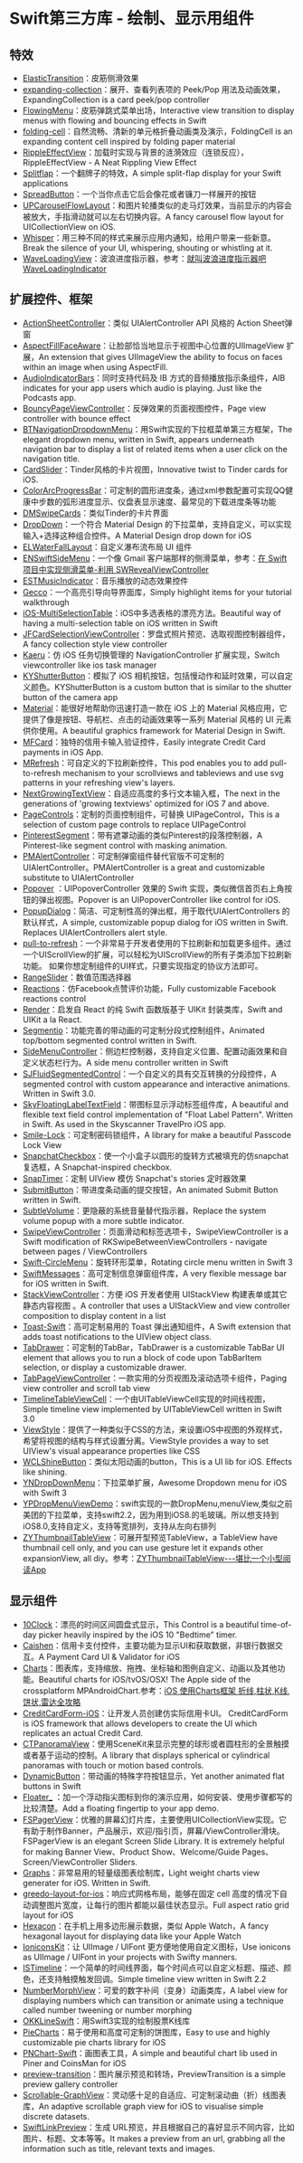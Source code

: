 # Swift第三方库 - 绘制、显示用组件
## 特效
- [ElasticTransition][1]：皮筋侧滑效果
- [expanding-collection][2]：展开、查看列表项的 Peek/Pop 用法及动画效果，ExpandingCollection is a card peek/pop controller
- [FlowingMenu][3]：皮筋弹跳式菜单出场，Interactive view transition to display menus with flowing and bouncing effects in Swift
- [folding-cell][4]：自然流畅、清新的单元格折叠动画类及演示，FoldingCell is an expanding content cell inspired by folding paper material
- [RippleEffectView][5]：加载时实现与背景的涟漪效应（连锁反应），RippleEffectView - A Neat Rippling View Effect
- [Splitflap][6]：一个翻牌子的特效，A simple split-flap display for your Swift applications 
- [SpreadButton][7]：一个当你点击它后会像花或者镰刀一样展开的按钮
- [UPCarouselFlowLayout][8]：和图片轮播类似的走马灯效果，当前显示的内容会被放大，手指滑动就可以左右切换内容。A fancy carousel flow layout for UICollectionView on iOS.
- [Whisper][9]：用三种不同的样式来展示应用内通知，给用户带来一些新意。Break the silence of your UI, whispering, shouting or whistling at it. 
- [WaveLoadingView][10]：波浪进度指示器，参考：[就叫波浪进度指示器吧WaveLoadingIndicator][11]

## 扩展控件、框架
- [ActionSheetController][12]：类似 UIAlertController API 风格的 Action Sheet弹窗
- [AspectFillFaceAware][13]：让脸部恰当地显示于视图中心位置的UIImageView 扩展，An extension that gives UIImageView the ability to focus on faces within an image when using AspectFill.
- [AudioIndicatorBars][14]：同时支持代码及 IB 方式的音频播放指示条组件，AIB indicates for your app users which audio is playing. Just like the Podcasts app.
- [BouncyPageViewController][15]：反弹效果的页面视图控件，Page view controller with bounce effect
- [BTNavigationDropdownMenu][16]：用Swift实现的下拉框菜单第三方框架，The elegant dropdown menu, written in Swift, appears underneath navigation bar to display a list of related items when a user click on the navigation title.
- [CardSlider][17]：Tinder风格的卡片视图，Innovative twist to Tinder cards for iOS.
- [ColorArcProgressBar][18]：可定制的圆形进度条，通过xml参数配置可实现QQ健康中步数的弧形进度显示、仪盘表显示速度、最常见的下载进度条等功能
- [DMSwipeCards][19]：类似Tinder的卡片界面
- [DropDown][20]：一个符合 Material Design 的下拉菜单，支持自定义，可以实现输入+选择这种组合控件。A Material Design drop down for iOS
- [ELWaterFallLayout][21]：自定义瀑布流布局 UI 组件
- [ENSwiftSideMenu][22]：一个像 Gmail 客户端那样的侧滑菜单，参考：[在 Swift 项目中实现侧滑菜单-利用 SWRevealViewController][23]
- [ESTMusicIndicator][24]：音乐播放的动态效果控件
- [Gecco][25]：一个高亮引导向导界面库，Simply highlight items for your tutorial walkthrough
- [iOS-MultiSelectionTable][26]：iOS中多选表格的漂亮方法。Beautiful way of having a multi-selection table on iOS written in Swift
- [JFCardSelectionViewController][27]：罗盘式照片预览、选取视图控制器组件，A fancy collection style view controller
- [Kaeru][28]：仿 iOS 任务切换管理的 NavigationController 扩展实现，Switch viewcontroller like ios task manager
- [KYShutterButton][29]：模拟了 iOS 相机按钮，包括慢动作和延时效果，可以自定义颜色。KYShutterButton is a custom button that is similar to the shutter button of the camera app
- [Material][30]：能很好地帮助你迅速打造一款在 iOS 上的 Material 风格应用，它提供了像是按钮、导航栏、点击的动画效果等一系列 Material 风格的 UI 元素供你使用。A beautiful graphics framework for Material Design in Swift. 
- [MFCard][31]：独特的信用卡输入验证控件，Easily integrate Credit Card payments in iOS App. 
- [MRefresh][32]：可自定义的下拉刷新控件，This pod enables you to add pull-to-refresh mechanism to your scrollviews and tableviews and use svg patterns in your refreshing view's layers.
- [NextGrowingTextView][33]：自适应高度的多行文本输入框，The next in the generations of 'growing textviews' optimized for iOS 7 and above.
- [PageControls][34]：定制的页面控制组件，可替换 UIPageControl，This is a selection of custom page controls to replace UIPageControl
- [PinterestSegment][35]：带有遮罩动画的类似Pinterest的段落控制器，A Pinterest-like segment control with masking animation. 
- [PMAlertController][36]：可定制弹窗组件替代官版不可定制的 UIAlertController。PMAlertController is a great and customizable substitute to UIAlertController
- [Popover][37] ：UIPopoverController 效果的 Swift 实现，类似微信首页右上角按钮的弹出视图。Popover is an UIPopoverController like control for iOS.
- [PopupDialog][38]：简洁、可定制性高的弹出框，用于取代UIAlertControllers 的默认样式，A simple, customizable popup dialog for iOS written in Swift. Replaces UIAlertControllers alert style.
- [pull-to-refresh][39]：一个非常易于开发者使用的下拉刷新和加载更多组件。通过一个UIScrollView的扩展，可以轻松为UIScrollView的所有子类添加下拉刷新功能。 如果你想定制组件的UI样式，只要实现指定的协议方法即可。
- [RangeSlider][40]：数值范围选择器
- [Reactions][41]：仿Facebook点赞评价功能，Fully customizable Facebook reactions control
- [Render][42]：启发自 React 的纯 Swift 函数版基于 UIKit 封装类库，Swift and UIKit a la React.
- [Segmentio][43]：功能完善的带动画的可定制分段式控制组件，Animated top/bottom segmented control written in Swift. 
- [SideMenuController][44]：侧边栏控制器，支持自定义位置、配置动画效果和自定义状态栏行为。A side menu controller written in Swift
- [SJFluidSegmentedControl][45]：一个自定义的具有交互转换的分段控件，A segmented control with custom appearance and interactive animations. Written in Swift 3.0.
- [SkyFloatingLabelTextField][46]：带图标显示浮动标签组件库，A beautiful and flexible text field control implementation of "Float Label Pattern". Written in Swift. As used in the Skyscanner TravelPro iOS app.
- [Smile-Lock][47]：可定制密码锁组件，A library for make a beautiful Passcode Lock View
- [SnapchatCheckbox][48]：使一个小盒子以圆形的旋转方式被填充的仿snapchat复选框，A Snapchat-inspired checkbox.
- [SnapTimer][49]：定制 UIView 模仿 Snapchat's stories 定时器效果
- [SubmitButton][50]：带进度条动画的提交按钮，An animated Submit Button written in Swift.
- [SubtleVolume][51]：更隐蔽的系统音量替代指示器，Replace the system volume popup with a more subtle indicator.
- [SwipeViewController][52]：页面滑动和标签选项卡，SwipeViewController is a Swift modification of RKSwipeBetweenViewControllers - navigate between pages / ViewControllers
- [Swift-CircleMenu][53]：旋转环形菜单，Rotating circle menu written in Swift 3 
- [SwiftMessages][54]：高可定制信息弹窗组件库，A very flexible message bar for iOS written in Swift.
- [StackViewController][55]：方便 iOS 开发者使用 UIStackView 构建表单或其它静态内容视图 。A controller that uses a UIStackView and view controller composition to display content in a list
- [Toast-Swift][56]：高可定制易用的 Toast 弹出通知组件，A Swift extension that adds toast notifications to the UIView object class.
- [TabDrawer][57]：可定制的TabBar，TabDrawer is a customizable TabBar UI element that allows you to run a block of code upon TabBarItem selection, or display a customizable drawer. 
- [TabPageViewController][58]：一款实用的分页视图及滚动选项卡组件，Paging view controller and scroll tab view
- [TimelineTableViewCell][59]：一个由UITableViewCell实现的时间线视图，Simple timeline view implemented by UITableViewCell written in Swift 3.0
- [ViewStyle][60]：提供了一种类似于CSS的方法，来设置iOS中视图的外观样式，希望将视图的结构与样式设置分离。ViewStyle provides a way to set UIView's visual appearance properties like CSS
- [WCLShineButton][61]：类似太阳动画的button，This is a UI lib for iOS. Effects like shining.
- [YNDropDownMenu][62]：下拉菜单扩展，Awesome Dropdown menu for iOS with Swift 3 
- [YPDropMenuViewDemo][63]：swift实现的一款DropMenu,menuView,类似之前美团的下拉菜单，支持swift2.2，因为用到iOS8.的毛玻璃。所以想支持到iOS8.0,支持自定义，支持等宽排列，支持从左向右排列
- [ZYThumbnailTableView][64]：可展开型预览TableView，a TableView have thumbnail cell only, and you can use gesture let it expands other expansionView, all diy。参考：[ZYThumbnailTableView---堪比一个小型阅读App][65]

## 显示组件
- [10Clock][66]：漂亮的时间区间圆盘式显示，This Control is a beautiful time-of-day picker heavily inspired by the iOS 10 "Bedtime" timer.
- [Caishen][67]：信用卡支付控件，主要功能为显示UI和获取数据，非银行数据交互。A Payment Card UI & Validator for iOS
- [Charts][68]：图表库，支持缩放、拖拽、坐标轴和图例自定义、动画以及其他功能。Beautiful charts for iOS/tvOS/OSX! The Apple side of the crossplatform MPAndroidChart.参考：[iOS 使用Charts框架 折线,柱状,K线,饼状,雷达全攻略][69]
- [CreditCardForm-iOS][70]：让开发人员创建仿实际信用卡UI。 CreditCardForm is iOS framework that allows developers to create the UI which replicates an actual Credit Card.
- [CTPanoramaView][71]：使用SceneKit来显示完整的球形或者圆柱形的全景触摸或者基于运动的控制。A library that displays spherical or cylindrical panoramas with touch or motion based controls.
- [DynamicButton][72]：带动画的特殊字符按钮显示，Yet another animated flat buttons in Swift 
- [Floater\_][73] ：加一个浮动指尖图标到你的演示应用，如何安装、使用步骤都写的比较清楚。Add a floating fingertip to your app demo.
- [FSPagerView][74]：优雅的屏幕幻灯片库，主要使用UICollectionView实现。它有助于制作Banner，产品展示，欢迎/指引页，屏幕/ViewController滑块。FSPagerView is an elegant Screen Slide Library. It is extremely helpful for making Banner View、Product Show、Welcome/Guide Pages、Screen/ViewController Sliders.
- [Graphs][75]：非常易用的轻量级图表绘制库，Light weight charts view generater for iOS. Written in Swift.
- [greedo-layout-for-ios][76]：响应式网格布局，能够在固定 cell 高度的情况下自动调整图片宽度，让每行的图片都能以最佳状态显示。Full aspect ratio grid layout for iOS
- [Hexacon][77]：在手机上用多边形展示数据，类似 Apple Watch，A fancy hexagonal layout for displaying data like your Apple Watch
- [IoniconsKit][78]：让 UIImage / UIFont 更方便地使用自定义图标，Use ionicons as UIImage / UIFont in your projects with Swifty manners. 
- [ISTimeline][79]：一个简单的时间线界面，每个时间点可以自定义标题、描述、颜色，还支持触摸触发回调。Simple timeline view written in Swift 2.2
- [NumberMorphView][80]：可爱的数字补间（变身）动画类库，A label view for displaying numbers which can transition or animate using a technique called number tweening or number morphing
- [OKKLineSwift][81]：用Swift3实现的绘制股票K线库
- [PieCharts][82]：易于使用和高度可定制的饼图库，Easy to use and highly customizable pie charts library for iOS
- [PNChart-Swift][83]：画图表工具，A simple and beautiful chart lib used in Piner and CoinsMan for iOS
- [preview-transition][84]：图片展示预览和转场，PreviewTransition is a simple preview gallery controller
- [Scrollable-GraphView][85]：灵动感十足的自适应、可定制滚动曲（折）线图表库，An adaptive scrollable graph view for iOS to visualise simple discrete datasets. 
- [SwiftLinkPreview][86]：生成 URL预览，并且根据自己的喜好显示不同内容，比如图片、标题、文本等等。It makes a preview from an url, grabbing all the information such as title, relevant texts and images. 



[1]:	https://github.com/lkzhao/ElasticTransition "ElasticTransition"
[2]:	https://github.com/Ramotion/expanding-collection "expanding-collection（也许是展开、查看列表项最浑然天成的 Peek/Pop 用法及动画效果）"
[3]:	https://github.com/yannickl/FlowingMenu "FlowingMenu"
[4]:	https://github.com/Ramotion/folding-cell "folding-cell"
[5]:	https://github.com/alsedi/RippleEffectView "RippleEffectView"
[6]:	https://github.com/yannickl/Splitflap "Splitflap"
[7]:	https://github.com/liuzhiyi1992/SpreadButton "SpreadButton"
[8]:	https://github.com/ink-spot/UPCarouselFlowLayout "UPCarouselFlowLayout"
[9]:	https://github.com/hyperoslo/Whisper "Whisper"
[10]:	https://github.com/liuzhiyi1992/WaveLoadingView "WaveLoadingView"
[11]:	http://zyden.vicp.cc/waveloadingindicator/ "就叫波浪进度指示器吧WaveLoadingIndicator"
[12]:	https://github.com/cuzv/ActionSheetController "ActionSheetController"
[13]:	https://github.com/BeauNouvelle/AspectFillFaceAware "AspectFillFaceAware"
[14]:	https://github.com/LeonardoCardoso/AudioIndicatorBars "AudioIndicatorBars"
[15]:	https://github.com/BohdanOrlov/BouncyPageViewController "BouncyPageViewController"
[16]:	https://github.com/PhamBaTho/BTNavigationDropdownMenu "BTNavigationDropdownMenu"
[17]:	https://github.com/saoudrizwan/CardSlider "CardSlider"
[18]:	https://github.com/Shinelw/ColorArcProgressBar "ColorArcProgressBar"
[19]:	https://github.com/D-32/DMSwipeCards "DMSwipeCards"
[20]:	https://github.com/AssistoLab/DropDown "DropDown"
[21]:	https://github.com/NicolasKim/ELWaterFallLayout "ELWaterFallLayout"
[22]:	https://github.com/evnaz/ENSwiftSideMenu "ENSwiftSideMenu"
[23]:	https://blog.coding.net/blog/Creating-a-Sidebar-Menu-Using-SWRevealViewController-in-Swift "在 Swift 项目中实现侧滑菜单-利用 SWRevealViewController"
[24]:	https://github.com/Aufree/ESTMusicIndicator "ESTMusicIndicator"
[25]:	https://github.com/yukiasai/Gecco "Gecco"
[26]:	https://github.com/nunogoncalves/iOS-MultiSelectionTable "iOS-MultiSelectionTable"
[27]:	https://github.com/atljeremy/JFCardSelectionViewController "JFCardSelectionViewController"
[28]:	https://github.com/bannzai/Kaeru "Kaeru"
[29]:	https://github.com/ykyouhei/KYShutterButton "KYShutterButton"
[30]:	https://github.com/CosmicMind/Material "Material"
[31]:	https://github.com/MobileFirstInc/MFCard "MFCard"
[32]:	https://github.com/strongself/MRefresh "MRefresh"
[33]:	https://github.com/muukii/NextGrowingTextView "NextGrowingTextView"
[34]:	https://github.com/popwarsweet/PageControls "PageControls"
[35]:	https://github.com/TBXark/PinterestSegment "PinterestSegment"
[36]:	https://github.com/Codeido/PMAlertController "PMAlertController"
[37]:	https://github.com/cuzv/Popover "Popover：UIPopoverController 效果的 Swift 实现，类似微信首页右上角按钮的弹出视图"
[38]:	https://github.com/Orderella/PopupDialog "PopupDialog"
[39]:	https://github.com/eggswift/pull-to-refresh "pull-to-refresh"
[40]:	https://github.com/Zengzhihui/RangeSlider "RangeSlider"
[41]:	https://github.com/yannickl/Reactions "Reactions"
[42]:	https://github.com/alexdrone/Render "Render"
[43]:	https://github.com/Yalantis/Segmentio "Segmentio"
[44]:	https://github.com/teodorpatras/SideMenuController "SideMenuController"
[45]:	https://github.com/sasojadrovski/SJFluidSegmentedControl "SJFluidSegmentedControl"
[46]:	https://github.com/Skyscanner/SkyFloatingLabelTextField "SkyFloatingLabelTextField"
[47]:	https://github.com/liu044100/Smile-Lock "Smile-Lock"
[48]:	https://github.com/danielinoa/SnapchatCheckbox "SnapchatCheckbox"
[49]:	https://github.com/andresinaka/SnapTimer "SnapTimer"
[50]:	https://github.com/feiin/SubmitButton "SubmitButton"
[51]:	https://github.com/andreamazz/SubtleVolume "SubtleVolume"
[52]:	https://github.com/fortmarek/SwipeViewController "SwipeViewController"
[53]:	https://github.com/Sufi-Al-Hussaini/Swift-CircleMenu "Swift-CircleMenu"
[54]:	https://github.com/SwiftKickMobile/SwiftMessages "SwiftMessages"
[55]:	https://github.com/seedco/StackViewController "StackViewController"
[56]:	https://github.com/scalessec/Toast-Swift "Toast-Swift"
[57]:	https://github.com/winslowdibona/TabDrawer "TabDrawer"
[58]:	https://github.com/EndouMari/TabPageViewController "TabPageViewController"
[59]:	https://github.com/kf99916/TimelineTableViewCell "TimelineTableViewCell"
[60]:	https://github.com/southpeak/ViewStyle "ViewStyle"
[61]:	https://github.com/631106979/WCLShineButton "WCLShineButton"
[62]:	https://github.com/younatics/YNDropDownMenu "YNDropDownMenu"
[63]:	https://github.com/MakeBetterMe/YPDropMenuViewDemo "YPDropMenuViewDemo"
[64]:	https://github.com/liuzhiyi1992/ZYThumbnailTableView "ZYThumbnailTableView"
[65]:	http://zyden.vicp.cc/zythumbnailtableview/
[66]:	https://github.com/joedaniels29/10Clock "10Clock"
[67]:	https://github.com/prolificinteractive/Caishen "Caishen"
[68]:	https://github.com/danielgindi/Charts
[69]:	http://www.jianshu.com/p/7ea8f2b99abe "iOS 使用Charts框架 折线,柱状,K线,饼状,雷达全攻略"
[70]:	https://github.com/orazz/CreditCardForm-iOS "CreditCardForm-iOS"
[71]:	https://github.com/scihant/CTPanoramaView "CTPanoramaView"
[72]:	https://github.com/yannickl/DynamicButton "DynamicButton"
[73]:	https://github.com/Buglife/Floater_ "Floater_"
[74]:	https://github.com/WenchaoD/FSPagerView "FSPagerView"
[75]:	https://github.com/recruit-mtl/Graphs "Graphs"
[76]:	https://github.com/500px/greedo-layout-for-ios "greedo-layout-for-ios"
[77]:	https://github.com/gautier-gdx/Hexacon "Hexacon"
[78]:	https://github.com/keitaoouchi/IoniconsKit "IoniconsKit"
[79]:	https://github.com/instant-solutions/ISTimeline "ISTimeline"
[80]:	https://github.com/me-abhinav/NumberMorphView "NumberMorphView"
[81]:	https://github.com/Herb-Sun/OKKLineSwift "OKKLineSwift"
[82]:	https://github.com/i-schuetz/PieCharts "PieCharts"
[83]:	https://github.com/kevinzhow/PNChart-Swift "PNChart-Swift"
[84]:	https://github.com/Ramotion/preview-transition "preview-transition"
[85]:	https://github.com/philackm/Scrollable-GraphView "Scrollable-GraphView"
[86]:	https://github.com/LeonardoCardoso/SwiftLinkPreview "SwiftLinkPreview"